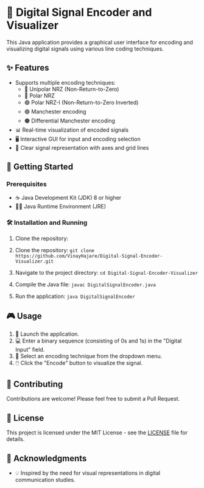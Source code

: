 # 📡 Digital Signal Encoder and Visualizer

This Java application provides a graphical user interface for encoding and visualizing digital signals using various line coding techniques.

## ✨ Features

- Supports multiple encoding techniques:
  - 🔵 Unipolar NRZ (Non-Return-to-Zero)
  - 🔴 Polar NRZ
  - 🟣 Polar NRZ-I (Non-Return-to-Zero Inverted)
  - 🟢 Manchester encoding
  - 🟠 Differential Manchester encoding
- 📊 Real-time visualization of encoded signals
- 🖥️ Interactive GUI for input and encoding selection
- 📏 Clear signal representation with axes and grid lines

## 🚀 Getting Started

### Prerequisites

- ☕ Java Development Kit (JDK) 8 or higher
- 🏃‍♂️ Java Runtime Environment (JRE)

### 🛠️ Installation and Running

1. Clone the repository:

1. Clone the repository: `git clone https://github.com/VinayHajare/Digital-Signal-Encoder-Visualizer.git`  
3. Navigate to the project directory: `cd Digital-Signal-Encoder-Visualizer`
4. Compile the Java file: `javac DigitalSignalEncoder.java`
5. Run the application: `java DigitalSignalEncoder`  

## 🎮 Usage

1. 🚀 Launch the application.
2. 💻 Enter a binary sequence (consisting of 0s and 1s) in the "Digital Input" field.
3. 🔽 Select an encoding technique from the dropdown menu.
4. 🖱️ Click the "Encode" button to visualize the signal.

## 🤝 Contributing

Contributions are welcome! Please feel free to submit a Pull Request.

## 📄 License

This project is licensed under the MIT License - see the [LICENSE](LICENSE) file for details.

## 🙏 Acknowledgments

- 💡 Inspired by the need for visual representations in digital communication studies.
